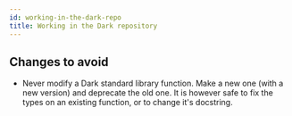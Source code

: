 ```yaml
---
id: working-in-the-dark-repo
title: Working in the Dark repository
---
```



## Changes to avoid

- Never modify a Dark standard library function. Make a new one (with a
  new version) and deprecate the old one. It is however safe to fix the
  types on an existing function, or to change it's docstring.


